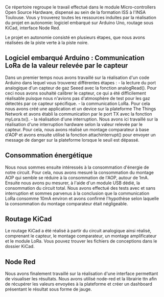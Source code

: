 Ce répertoire regroupe le travail effectué dans le module Micro-controllers Open Source Hardware, dispensé au sein de la formation ISS à l'INSA Toulouse. Vous y trouverez toutes les ressources induites par la réalisation du projet en autonomie: logiciel embarqué sur Arduino Uno, routage sous KiCad, interface Node Red. 

Le projet en autonomie consisté en plusieurs étapes, que nous avons réalisées de la piste verte à la piste noire. 

## Logiciel embarqué Arduino : Communication LoRa de la valeur relevée par le capteur

Dans un premier temps nous avons travaillé sur la réalisation d'un code Arduino dans lequel vous trouverez différentes étapes : 
	- la lecture du port analogique d'un capteur de gaz Seeed avec la fonction analogRead(). Pour ceci nous avons souhaité calibrer le capteur, ce qui a été difficilement réalisable puisque nous n'avions pas d'atmosphère de test pour les gaz détectés par ce capteur spécifique. 
	- la communication LoRa. Pour cela nous avons créé une application et un device sur la plateforme The Things Network et avons établi la communication par le port TX avec la fonction myLora.tx().
	- la réalisation d'une interruption. Nous avons ici travaillé sur la réalisation d'une interruption hardware selon la valeur relevée par le capteur. Pour cela, nous avons réalisé un montage comparateur à base d'AOP et avons ensuite utilisé la fonction attachinterrupt() pour envoyer un message de danger sur la plateforme lorsque le seuil est dépassé. 

## Consommation énergétique 

Nous nous sommes ensuite intéressés à la consommation d'énergie de notre circuit. Pour cela, nous avons mesuré la consommation du montage AOP qui semble se réduire à la consommation de l'AOP, autour de 1mA. 
Ensuite nous avons pu mesurer, à l'aide d'un module USB dédié, la consommation du circuit total. Nous avons effectué des tests avec et sans interruption et sommes parvenus à la conclusion que la communication LoRa consomme 10mA environ et avons confirmé l'hypothèse selon laquelle la consommation du montage comparateur était négligeable. 

## Routage KiCad 

Le routage KiCad a été réalisé à partir du circuit analogique ainsi réalisé, comprenant le capteur, le montage comparateur, un montage amplificateur et le module LoRa. Vous pouvez trouver les fichiers de conceptions dans le dossier KiCad. 

## Node Red

Nous avons finalement travaillé sur la réalisation d'une interface permettant de visualiser les résultats. Nous avons utilisé node-red et la librairie ttn afin de récupérer les valeurs envoyées à la plateforme et créer un dashboard présentant le résultat sous forme de jauge.  
